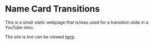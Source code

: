 # Name Card Transitions
This is a small static webpage that is/was used for a transition slide in a YouTube intro.

The site is *live* can be viewed [here](https://fletcher3195.github.io/name-card-transition/).
